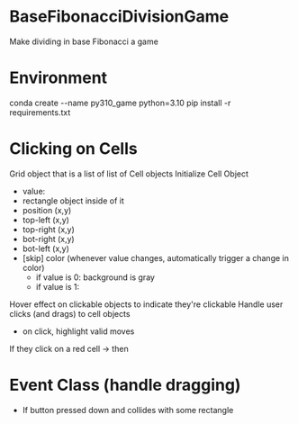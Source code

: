# BaseFibonacciDivisionGame
Make dividing in base Fibonacci a game

# Environment
conda create --name py310_game python=3.10
pip install -r requirements.txt

# Clicking on Cells

Grid object that is a list of list of Cell objects
Initialize Cell Object
 - value: 
 - rectangle object inside of it
 - position (x,y)
 - top-left (x,y)
 - top-right (x,y)
 - bot-right (x,y)
 - bot-left (x,y)
 - [skip] color (whenever value changes, automatically trigger a change in color)
    - if value is 0: background is gray
    - if value is 1:

Hover effect on clickable objects to indicate they're clickable
Handle user clicks (and drags) to cell objects
- on click, highlight valid moves


If they click on a red cell
-> then 

# Event Class (handle dragging)
  - If button pressed down and collides with some rectangle
